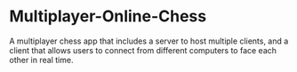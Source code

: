 # Multiplayer-Online-Chess
A multiplayer chess app that includes a server to host multiple clients, and a client that allows users to connect from different computers to face each other in real time.
